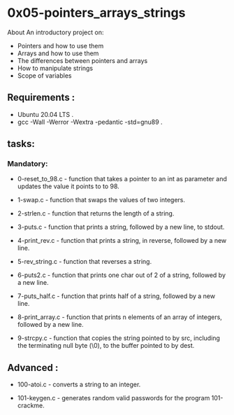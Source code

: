 # 0x05-pointers_arrays_strings
About
An introductory project on:

- Pointers and how to use them
- Arrays and how to use them
- The differences between pointers and arrays
- How to manipulate strings
- Scope of variables

## Requirements :

- Ubuntu 20.04 LTS .
- gcc -Wall -Werror -Wextra -pedantic -std=gnu89 .

## tasks:

### Mandatory:

- 0-reset_to_98.c - function that takes a pointer to an int as parameter and updates the value it points to to 98.

- 1-swap.c - function that swaps the values of two integers.

- 2-strlen.c - function that returns the length of a string.

- 3-puts.c - function that prints a string, followed by a new line, to stdout.

- 4-print_rev.c - function that prints a string, in reverse, followed by a new line.

- 5-rev_string.c - function that reverses a string.

- 6-puts2.c - function that prints one char out of 2 of a string, followed by a new line.

- 7-puts_half.c - function that prints half of a string, followed by a new line.

- 8-print_array.c - function that prints n elements of an array of integers, followed by a new line.

- 9-strcpy.c - function that copies the string pointed to by src, including the terminating null byte (\0), to the buffer pointed to by dest.

## Advanced :
- 100-atoi.c - converts a string to an integer.

- 101-keygen.c - generates random valid passwords for the program 101-crackme.
